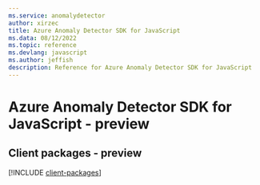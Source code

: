 ```yaml
---
ms.service: anomalydetector
author: xirzec
title: Azure Anomaly Detector SDK for JavaScript
ms.data: 08/12/2022
ms.topic: reference
ms.devlang: javascript
ms.author: jeffish
description: Reference for Azure Anomaly Detector SDK for JavaScript
---
```

# Azure Anomaly Detector SDK for JavaScript - preview

## Client packages - preview
[!INCLUDE [client-packages](anomaly-detector-client-index.md)]